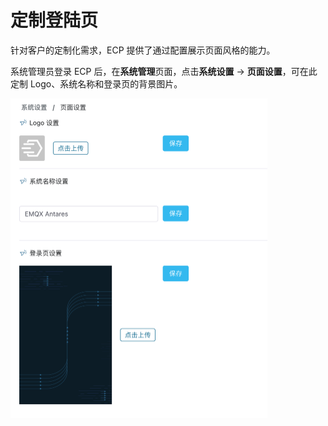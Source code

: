 # 定制登陆页

针对客户的定制化需求，ECP 提供了通过配置展示页面风格的能力。

系统管理员登录 ECP 后，在**系统管理**页面，点击**系统设置** -> **页面设置**，可在此定制 Logo、系统名称和登录页的背景图片。

<img src="./_assets/manager-setting-page.png" alt="manager-setting-page-cn" style="zoom:50%;" />